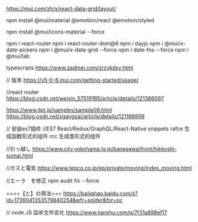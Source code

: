 https://mui.com/zh/x/react-data-grid/layout/

npm install @mui/material @emotion/react @emotion/styled

npm install @mui/icons-material --force

npm i react-router 
npm i react-router-dom@6
npm i dayjs
npm i @mui/x-date-pickers
npm i @mui/x-data-grid --force
npm i date-fns --force
npm i @mui/lab

typescripts
https://www.zadmei.com/zrzykdsy.html

// 版本 
https://v5-0-6.mui.com/getting-started/usage/


//react router
https://blog.csdn.net/weixin_57519185/article/details/121386097


https://www.jlpt.jp/samples/sample09.html
https://blog.csdn.net/xgangzai/article/details/121186999

// 安装es7插件
//ES7 React/Redux/GraphQL/React-Native snippets
rafce 生成函数形式的组件
rcc 生成类形式的组件

//引っ越し
https://www.city.yokohama.lg.jp/kanagawa/front/hikkoshi-sumai.html

//ガスと電気
https://www.tepco.co.jp/ep/private/moving/index_moving.html

//エーラ　を修正
npm audit fix --force

====【と】の用法===
https://baijiahao.baidu.com/s?id=1736041353579840254&wfr=spider&for=pc

// node.JS 监听文件变化
https://www.jianshu.com/p/7f31a898ef17

